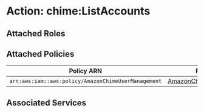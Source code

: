 # Action: chime:ListAccounts

## Attached Roles

## Attached Policies

| Policy ARN | Policy Name |
|------------|-------------|
| `arn:aws:iam::aws:policy/AmazonChimeUserManagement` | [AmazonChimeUserManagement](../policies.md#amazonchimeusermanagement) |

## Associated Services

